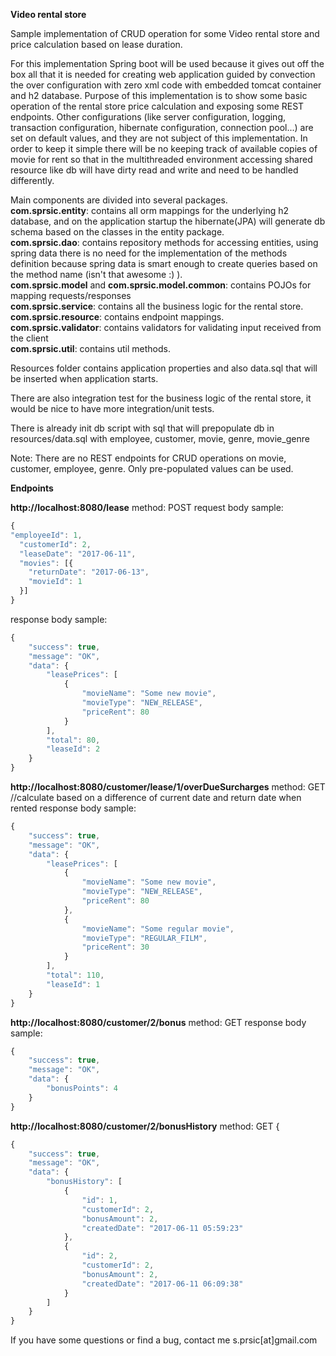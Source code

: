    
**Video rental store** <br/>

Sample implementation of CRUD operation for some Video rental store and price calculation based on lease duration.

For this implementation Spring boot will be used because it gives out off the box all that it is needed for creating web 
application guided by  convection the over configuration with zero xml code
with embedded tomcat container and h2 database. Purpose of this implementation is to show some basic operation of the rental 
store price calculation and exposing some REST endpoints.
Other configurations (like server configuration, logging, transaction configuration, hibernate configuration, connection pool...) are set on default values,
and they are not subject of this implementation.
In order to keep it simple there will be no keeping track of available copies of movie for rent so that in the 
multithreaded environment accessing shared resource like db will have dirty read and write and need to be handled differently.

Main components are divided into several packages.<br/>
**com.sprsic.entity**: contains all orm mappings for the underlying h2 database, and on the application startup the hibernate(JPA) will
generate db schema based on the classes in the entity package.<br/>
**com.sprsic.dao**: contains repository methods for accessing entities, using spring data there is no need for the implementation of 
the methods definition because spring data is smart enough to create queries based on the method name (isn't that awesome :) ).<br/>
**com.sprsic.model** and **com.sprsic.model.common**: contains POJOs for mapping requests/responses<br/>
**com.sprsic.service**: contains all the business logic for the rental store.<br/>
**com.sprsic.resource**: contains endpoint mappings.<br/>
**com.sprsic.validator**: contains validators for validating input received from the client<br/>
**com.sprsic.util**: contains  util methods. <br/>

Resources folder contains application properties and also data.sql that will be inserted when application starts.

There are also integration test for the business logic of the rental store, it would be nice to have more integration/unit tests.

There is already init db script with sql that will prepopulate db in resources/data.sql
with employee, customer, movie, genre, movie_genre

Note: There are no REST endpoints for CRUD operations on movie, customer, employee, genre. Only pre-populated values can be used.

**Endpoints** <br/>

**http://localhost:8080/lease** method: POST
request body sample:
```javascript
{
"employeeId": 1,
  "customerId": 2,
  "leaseDate": "2017-06-11",
  "movies": [{
    "returnDate": "2017-06-13",
    "movieId": 1
  }]
}
```
response body sample:
```javascript
{
    "success": true,
    "message": "OK",
    "data": {
        "leasePrices": [
            {
                "movieName": "Some new movie",
                "movieType": "NEW_RELEASE",
                "priceRent": 80
            }
        ],
        "total": 80,
        "leaseId": 2
    }
}
```

**http://localhost:8080/customer/lease/1/overDueSurcharges** method: GET //calculate based on a difference of current date and return date when rented
response body sample:
```javascript
{
    "success": true,
    "message": "OK",
    "data": {
        "leasePrices": [
            {
                "movieName": "Some new movie",
                "movieType": "NEW_RELEASE",
                "priceRent": 80
            },
            {
                "movieName": "Some regular movie",
                "movieType": "REGULAR_FILM",
                "priceRent": 30
            }
        ],
        "total": 110,
        "leaseId": 1
    }
}
```
**http://localhost:8080/customer/2/bonus** method: GET
response body sample:
```javascript
{
    "success": true,
    "message": "OK",
    "data": {
        "bonusPoints": 4
    }
}
```

**http://localhost:8080/customer/2/bonusHistory** method: GET
{
```javascript
{
    "success": true,
    "message": "OK",
    "data": {
        "bonusHistory": [
            {
                "id": 1,
                "customerId": 2,
                "bonusAmount": 2,
                "createdDate": "2017-06-11 05:59:23"
            },
            {
                "id": 2,
                "customerId": 2,
                "bonusAmount": 2,
                "createdDate": "2017-06-11 06:09:38"
            }
        ]
    }
}
```

If you have some questions or find a bug, contact me s.prsic[at]gmail.com